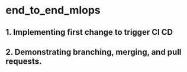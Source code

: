 # end_to_end_mlops

## 1. Implementing first change to trigger CI CD
## 2. Demonstrating branching, merging, and pull requests.